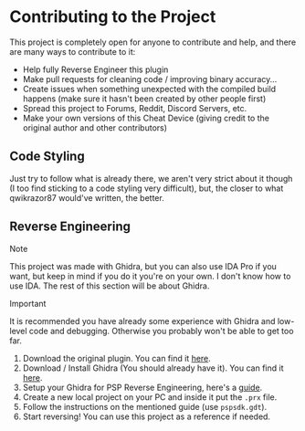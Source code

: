 # Contributing to the Project

This project is completely open for anyone to contribute and help, and there are many ways to contribute to it:

 - Help fully Reverse Engineer this plugin
 - Make pull requests for cleaning code / improving binary accuracy...
 - Create issues when something unexpected with the compiled build happens (make sure it hasn't been created by other people first)
 - Spread this project to Forums, Reddit, Discord Servers, etc.
 - Make your own versions of this Cheat Device (giving credit to the original author and other contributors)

## Code Styling

Just try to follow what is already there, we aren't very strict about it though (I too find sticking to a code styling very difficult), but, the closer to what qwikrazor87 would've written, the better.

## Reverse Engineering

> [!NOTE]
> This project was made with Ghidra, but you can also use IDA Pro if you want, but keep in mind if you do it you're on your own. I don't know how to use IDA. The rest of this section will be about Ghidra.

> [!IMPORTANT]
> It is recommended you have already some experience with Ghidra and low-level code and debugging. Otherwise you probably won't be able to get too far.

1. Download the original plugin. You can find it [here](https://github.com/danssmnt/CTW-CheatDevice-Reversed/releases).
2. Download / Install Ghidra (You should already have it). You can find it [here](https://github.com/NationalSecurityAgency/ghidra/releases).
3. Setup your Ghidra for PSP Reverse Engineering, here's a [guide](https://psp-re.github.io/quickstart/).
4. Create a new local project on your PC and inside it put the ``.prx`` file.
5. Follow the instructions on the mentioned guide (use ``pspsdk.gdt``).
7. Start reversing! You can use this project as a reference if needed.